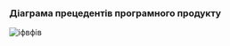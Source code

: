 ### Діаграма прецедентів програмного продукту 
![іфвфів](https://user-images.githubusercontent.com/59706253/193261134-3e444d52-0971-4599-bfc5-9841d82f98ac.jpg)
